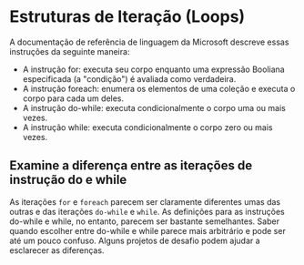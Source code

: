 # Estruturas de Iteração (Loops)

A documentação de referência de linguagem da Microsoft descreve essas instruções da seguinte maneira:

- A instrução for: executa seu corpo enquanto uma expressão Booliana especificada (a "condição") é avaliada como verdadeira.
- A instrução foreach: enumera os elementos de uma coleção e executa o corpo para cada um deles.
- A instrução do-while: executa condicionalmente o corpo uma ou mais vezes.
- A instrução while: executa condicionalmente o corpo zero ou mais vezes.

## Examine a diferença entre as iterações de instrução do e while

As iterações `for` e `foreach` parecem ser claramente diferentes umas das outras e das iterações `do-while` e `while`. As definições para as instruções do-while e while, no entanto, parecem ser bastante semelhantes. Saber quando escolher entre do-while e while parece mais arbitrário e pode ser até um pouco confuso. Alguns projetos de desafio podem ajudar a esclarecer as diferenças.
